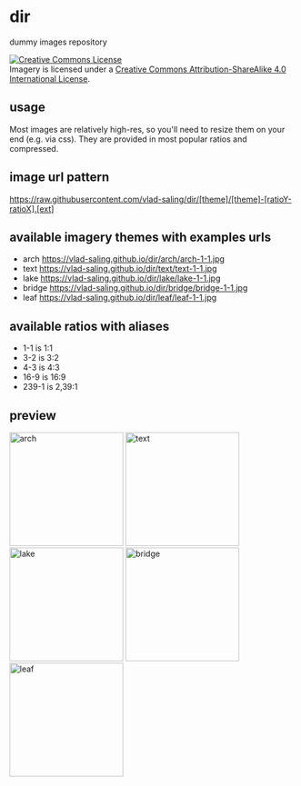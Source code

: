 # dir
dummy images repository

<a rel="license" href="http://creativecommons.org/licenses/by-sa/4.0/"><img alt="Creative Commons License" style="border-width:0" src="https://i.creativecommons.org/l/by-sa/4.0/88x31.png" /></a><br />Imagery is licensed under a <a rel="license" href="http://creativecommons.org/licenses/by-sa/4.0/">Creative Commons Attribution-ShareAlike 4.0 International License</a>.

## usage

Most images are relatively high-res, so you'll need to resize them on your end (e.g. via css). They are provided in most popular ratios and compressed.

## image url pattern

https://raw.githubusercontent.com/vlad-saling/dir/[theme]/[theme]-[ratioY-ratioX].[ext]

## available imagery themes with examples urls

- arch https://vlad-saling.github.io/dir/arch/arch-1-1.jpg
- text https://vlad-saling.github.io/dir/text/text-1-1.jpg
- lake https://vlad-saling.github.io/dir/lake/lake-1-1.jpg
- bridge https://vlad-saling.github.io/dir/bridge/bridge-1-1.jpg
- leaf https://vlad-saling.github.io/dir/leaf/leaf-1-1.jpg

## available ratios with aliases

- 1-1 is 1:1
- 3-2 is 3:2
- 4-3 is 4:3
- 16-9 is 16:9
- 239-1 is 2,39:1

## preview

<img src="https://vlad-saling.github.io/dir/arch/arch-1-1.jpg" width="200" alt="arch" />
<img src="https://vlad-saling.github.io/dir/text/text-1-1.jpg" width="200" alt="text" />
<img src="https://vlad-saling.github.io/dir/lake/lake-1-1.jpg" width="200" alt="lake" />
<img src="https://vlad-saling.github.io/dir/bridge/bridge-1-1.jpg" width="200" alt="bridge" />
<img src="https://vlad-saling.github.io/dir/leaf/leaf-1-1.jpg" width="200" alt="leaf" />

